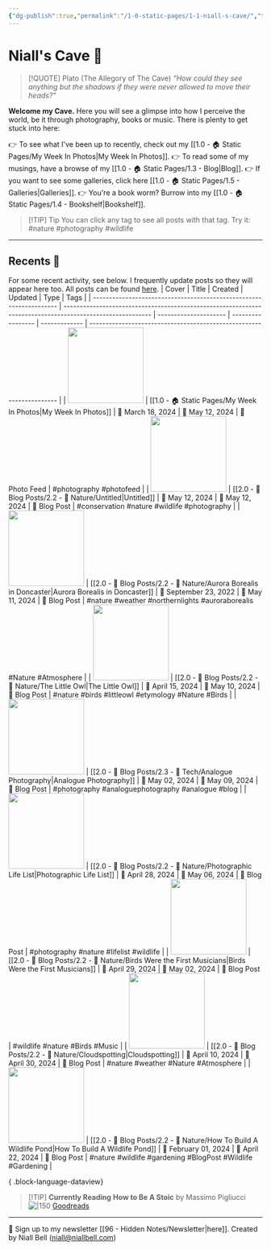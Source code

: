```yaml
---
{"dg-publish":true,"permalink":"/1-0-static-pages/1-1-niall-s-cave/","title":"🦇 The Cave","contentClasses":"cards cards-cols-3 cards-cover cards-cover-no-border cards-title-hide-icons","tags":["gardenEntry"],"noteIcon":null,"created":"2024-04-07T21:59:11.083+01:00","updated":"2024-05-10T21:53:39.632+01:00"}
---
```


# Niall's Cave 🦇 

> [!QUOTE] Plato (The Allegory of The Cave)
> *"How could they see anything but the shadows if they were never allowed to move their heads?"*

**Welcome my Cave.** Here you will see a glimpse into how I perceive the world, be it through photography, books or music. There is plenty to get stuck into here:

👉 To see what I've been up to recently, check out my [[1.0 - 🏠 Static Pages/My Week In Photos\|My Week In Photos]].
👉 To read some of my musings, have a browse of my [[1.0 - 🏠 Static Pages/1.3 - Blog\|Blog]].
👉 If you want to see some galleries, click here [[1.0 - 🏠 Static Pages/1.5 - Galleries\|Galleries]].
👉 You're a book worm? Burrow into my [[1.0 - 🏠 Static Pages/1.4 - Bookshelf\|Bookshelf]].

>[!TIP] Tip
>You can click any tag to see all posts with that tag. Try it: #nature #photography #wildlife

---

## Recents 📝

For some recent activity, see below. I frequently update posts so they will appear here too. All posts can be found [here](https://niallbell.com/blog).
| Cover                                                               | Title                                                                                                     | Created               | Updated           | Type          | Tags                                                                 |
| ------------------------------------------------------------------- | --------------------------------------------------------------------------------------------------------- | --------------------- | ----------------- | ------------- | -------------------------------------------------------------------- |
| <img src='https://i.imgur.com/DJutCGg.jpeg' style='height:150px;'/> | [[1.0 - 🏠 Static Pages/My Week In Photos\|My Week In Photos]]                                         | 📅 March 18, 2024     | 🔄 May 12, 2024   | 💭 Photo Feed | #photography #photofeed                                              |
| <img src='https://i.imgur.com/1pQK9Zn.jpeg' style='height:150px;'/> | [[2.0 - 📝 Blog Posts/2.2 - 🌱 Nature/Untitled\|Untitled]]                                             | 📅 May 12, 2024       | 🔄 May 12, 2024   | 💭 Blog Post  | #conservation #nature #wildlife #photography                         |
| <img src='https://i.imgur.com/9DONEvA.jpeg' style='height:150px;'/> | [[2.0 - 📝 Blog Posts/2.2 - 🌱 Nature/Aurora Borealis in Doncaster\|Aurora Borealis in Doncaster]]     | 📅 September 23, 2022 | 🔄 May 11, 2024   | 💭 Blog Post  | #nature #weather #northernlights #auroraborealis #Nature #Atmosphere |
| <img src='https://i.imgur.com/4TOgr4b.jpeg' style='height:150px;'/> | [[2.0 - 📝 Blog Posts/2.2 - 🌱 Nature/The Little Owl\|The Little Owl]]                                 | 📅 April 15, 2024     | 🔄 May 10, 2024   | 💭 Blog Post  | #nature #birds #littleowl #etymology #Nature #Birds                  |
| <img src='https://i.imgur.com/9wUq3cS.jpg' style='height:150px;'/>  | [[2.0 - 📝 Blog Posts/2.3 - 💾 Tech/Analogue Photography\|Analogue Photography]]                       | 📅 May 02, 2024       | 🔄 May 09, 2024   | 💭 Blog Post  | #photography #analoguephotography #analogue #blog                    |
| <img src='https://i.imgur.com/7VfFNPl.jpeg' style='height:150px;'/> | [[2.0 - 📝 Blog Posts/2.2 - 🌱 Nature/Photographic Life List\|Photographic Life List]]                 | 📅 April 28, 2024     | 🔄 May 06, 2024   | 💭 Blog Post  | #photography #nature #lifelist #wildlife                             |
| <img src='https://i.imgur.com/rLYIZA3.jpeg' style='height:150px;'/> | [[2.0 - 📝 Blog Posts/2.2 - 🌱 Nature/Birds Were the First Musicians\|Birds Were the First Musicians]] | 📅 April 29, 2024     | 🔄 May 02, 2024   | 💭 Blog Post  | #wildlife #nature #Birds #Music                                      |
| <img src='https://i.imgur.com/EyV94Ox.jpeg' style='height:150px;'/> | [[2.0 - 📝 Blog Posts/2.2 - 🌱 Nature/Cloudspotting\|Cloudspotting]]                                   | 📅 April 10, 2024     | 🔄 April 30, 2024 | 💭 Blog Post  | #nature #weather #Nature #Atmosphere                                 |
| <img src='https://i.imgur.com/KSajmT4.jpeg' style='height:150px;'/> | [[2.0 - 📝 Blog Posts/2.2 - 🌱 Nature/How To Build A Wildlife Pond\|How To Build A Wildlife Pond]]     | 📅 February 01, 2024  | 🔄 April 22, 2024 | 💭 Blog Post  | #nature #wildlife #gardening #BlogPost #Wildlife #Gardening          |

{ .block-language-dataview}

>[!TIP] **Currently Reading**
>**How to Be A Stoic** by Massimo Pigliucci
>![|150](https://images-na.ssl-images-amazon.com/images/S/compressed.photo.goodreads.com/books/1473595733i/31423245.jpg)
>[Goodreads](https://www.goodreads.com/user/show/138481589-niall-bell)


---
📧 Sign up to my newsletter [[96 - Hidden Notes/Newsletter\|here]].
Created by Niall Bell (niall@niallbell.com)

